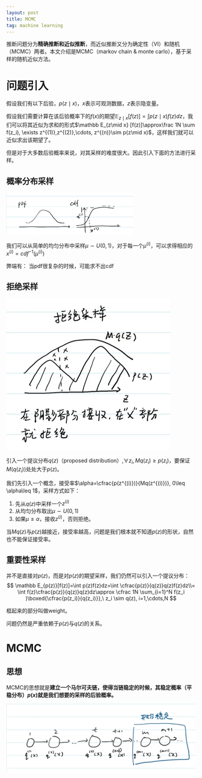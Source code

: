 ```yaml
---
layout: post
title: MCMC
tag: machine learning
---
```




推断问题分为**精确推断和近似推断**，而近似推断又分为确定性（VI）和随机（MCMC）两者。本文介绍是MCMC（markov chain & monte carlo），基于采样的随机近似方法。

# 问题引入

假设我们有以下后验，$p(z\mid x)$，$x$表示可观测数据，$z$表示隐变量。

假设我们需要计算在该后验概率下的$f(x)$的期望$\mathbb E_{z\mid x} [f(z)]=\int p(z\mid x) f(z) dz$，我们可以将其近似为求和的形式$\mathbb E_{z\mid x} [f(z)]\approx\frac 1N \sum f(z_i), \exists z^{(1)},z^{(2)},\cdots, z^{(n)}\sim p(z\mid x)$，这样我们就可以近似求出该期望了。

但是对于大多数后验概率来说，对其采样的难度很大。因此引入下面的方法进行采样。

## 概率分布采样

<img src="https://raw.githubusercontent.com/294coder/blog_img_bed/main/imgs/image-20220507211246289.png" alt="image-20220507211246289" style="zoom:33%;" />

我们可以从简单的均匀分布中采样$\mu\sim U(0,1)$，对于每一个$\mu^{(i)}$，可以求得相应的$x^{(i)}=cdf^{-1} (\mu^{(i)})$

弊端有： 当pdf很复杂的时候，可能求不出cdf

## 拒绝采样

<img src="https://raw.githubusercontent.com/294coder/blog_img_bed/main/imgs/image-20220507211527734.png" alt="image-20220507211527734" style="zoom: 50%;" />

引入一个提议分布$q(z)$（proposed distribution）,$\forall z_i, Mq(z_i)\geq p(z_i)$，要保证$M(q(z_i))$处处大于$p(z)$。

我们先引入一个概念，接受率$\alpha=\cfrac{p(z^{(i)})}{Mq(z^{(i)})}, 0\leq \alpha\leq 1$，采样方式如下：

1. 先从$q(z)$中采样一个$z^{(i)}$
2. 从均匀分布取出$\mu \sim U(0,1)$
3. 如果$\mu \leq \alpha$，接收$z^{(i)}$，否则拒绝。

当$Mq(z)$与$p(z)$越接近，接受率越高，问题是我们根本就不知道$p(z)$的形状，自然也不能保证接受率。

## 重要性采样

并不是直接对$p(z)$，而是对$p(z)$的期望采样，我们仍然可以引入一个提议分布：
$$
\mathbb E_{p(z)}[f(z)]=\int p(z)f(z)dz=\int \cfrac{p(z)}{q(z)}q(z)f(z)dz\\=
\int f(z)\cfrac{p(z)}{q(z)}q(z)dz\approx \cfrac 1N \sum_{i=1}^N f(z_i )\boxed{\cfrac{p(z_i)}{q(z_i)}},\ z_i \sim q(z), i=1,\cdots,N
$$


框起来的部分叫做weight。

问题仍然是严重依赖于$p(z)$与$q(z)$的关系。

# MCMC

## 思想

MCMC的思想就是**建立一个马尔可夫链，使得当链稳定的时候，其稳定概率（平稳分布）$p(x)$就是我们想要的采样的后验概率。**

<img src="https://raw.githubusercontent.com/294coder/blog_img_bed/main/imgs/image-20220507212130939.png" alt="image-20220507212130939" style="zoom:50%;" />

